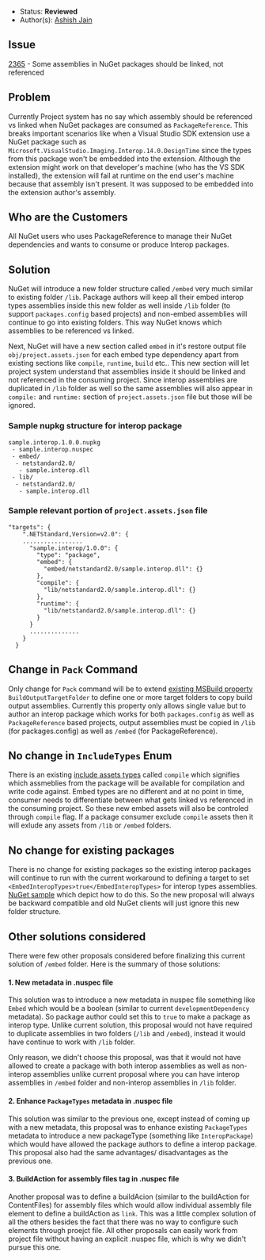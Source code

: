 * Status: **Reviewed**
* Author(s): [Ashish Jain](https://github.com/jainaashish)

## Issue

[2365](https://github.com/NuGet/Home/issues/2365) - Some assemblies in NuGet packages should be linked, not referenced

## Problem

Currently Project system has no say which assembly should be referenced vs linked when NuGet packages are consumed as `PackageReference`. This breaks important scenarios like when a Visual Studio SDK extension use a NuGet package such as `Microsoft.VisualStudio.Imaging.Interop.14.0.DesignTime` since the types from this package won't be embedded into the extension. Although the extension might work on that developer's machine (who has the VS SDK installed), the extension will fail at runtime on the end user's machine because that assembly isn't present. It was supposed to be embedded into the extension author's assembly.

## Who are the Customers

All NuGet users who uses PackageReference to manage their NuGet dependencies and wants to consume or produce Interop packages.

## Solution

NuGet will introduce a new folder structure called `/embed` very much similar to existing folder `/lib`. Package authors will keep all their embed interop types assemblies inside this new folder as well inside `/lib` folder (to support `packages.config` based projects) and non-embed assemblies will continue to go into existing folders. This way NuGet knows which assemblies to be referenced vs linked.

Next, NuGet will have a new section called `embed` in it's restore output file `obj/project.assets.json` for each embed type dependency apart from existing sections like `compile`, `runtime`, `build` etc.. This new section will let project system understand that assemblies inside it should be linked and not referenced in the consuming project. Since interop assemblies are duplicated in `/lib` folder as well so the same assemblies will also appear in `compile:` and `runtime:` section of `project.assets.json` file but those will be ignored.

### Sample nupkg structure for interop package

```
sample.interop.1.0.0.nupkg
 - sample.interop.nuspec
 - embed/
  - netstandard2.0/
   - sample.interop.dll
 - lib/
  - netstandard2.0/
   - sample.interop.dll
``` 

### Sample relevant portion of `project.assets.json` file

```
"targets": {
    ".NETStandard,Version=v2.0": {
    .................
      "sample.interop/1.0.0": {
        "type": "package",
        "embed": {
          "embed/netstandard2.0/sample.interop.dll": {}
        },
        "compile": {
          "lib/netstandard2.0/sample.interop.dll": {}
        },
        "runtime": {
          "lib/netstandard2.0/sample.interop.dll": {}
        }
      }
      ..............
    }
  }
```

## Change in `Pack` Command

Only change for `Pack` command will be to extend [existing MSBuild property](https://docs.microsoft.com/en-us/nuget/reference/msbuild-targets) `BuildOutputTargetFolder` to define one or more target folders to copy build output assemblies. Currently this property only allows single value but to author an interop package which works for both `packages.config` as well as `PackageReference` based projects, output assemblies must be copied in `/lib` (for packages.config) as well as `/embed` (for PackageReference). 

## No change in `IncludeTypes` Enum

There is an existing [include assets types](https://docs.microsoft.com/en-us/nuget/consume-packages/package-references-in-project-files) called `compile` which signifies which assmeblies from the package will be available for compilation and write code against. Embed types are no different and at no point in time, consumer needs to differentiate between what gets linked vs referenced in the consuming project. So these new embed assets will also be controled through `compile` flag. If a package consumer exclude `compile` assets then it will exlude any assets from `/lib` or `/embed` folders.

## No change for existing packages

There is no change for existing packages so the existing interop packages will continue to run with the current workaround to defining a target to set `<EmbedInteropTypes>true</EmbedInteropTypes>` for interop types assemblies. [NuGet sample](https://github.com/NuGet/Samples/tree/master/NuGet.Samples.Interop) which depict how to do this. So the new proposal will always be backward compatible and old NuGet clients will just ignore this new folder structure.

## Other solutions considered

There were few other proposals considered before finalizing this current solution of `/embed` folder. Here is the summary of those solutions:

#### 1. New metadata in .nuspec file 
This solution was to introduce a new metadata in nuspec file something like `Embed` which would be a boolean (similar to current `developmentDependency` metadata). So package author could set this to `true` to make a package as interop type. Unlike current solution, this proposal would not have required to duplicate assemblies in two folders (`/lib` and `/embed`), instead it would have continue to work with `/lib` folder. 

Only reason, we didn't choose this proposal, was that it would not have allowed to create a package with both interop assemblies as well as non-interop assemblies unlike current proposal where you can have interop assemblies in `/embed` folder and non-interop assemblies in `/lib` folder.

#### 2. Enhance `PackageTypes` metadata in .nuspec file
This solution was similar to the previous one, except instead of coming up with a new metadata, this proposal was to enhance existing `PackageTypes` metadata to introduce a new packageType (something like `InteropPackage`) which would have allowed the package authors to define a interop package. This proposal also had the same advantages/ disadvantages as the previous one.

#### 3. BuildAction for assembly files tag in .nuspec file
Another proposal was to define a buildAcion (similar to the buildAction for ContentFiles) for assembly files which would allow individual assembly file element to define a buildAction as `link`. This was a little complex solution of all the others besides the fact that there was no way to configure such elements through proejct file. All other proposals can easily work from project file without having an explicit .nuspec file, which is why we didn't pursue this one.
